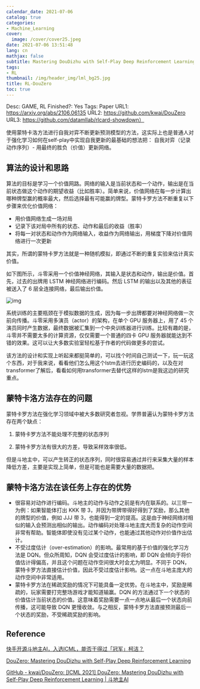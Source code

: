 ```yaml
---
calendar_date: 2021-07-06
catalog: true
categories:
- Machine_Learning
cover:
  image: /cover/cover25.jpeg
date: 2021-07-06 13:51:48
lang: cn
mathjax: false
subtitle: Mastering DouDizhu with Self-Play Deep Reinforcement Learning
tags:
- RL
thumbnail: /img/header_img/lml_bg25.jpg
title: RL-DouZero
toc: true
---
```


Desc: GAME, RL
Finished?: Yes
Tags: Paper
URL1: https://arxiv.org/abs/2106.06135
URL2: https://github.com/kwai/DouZero
URL3: https://github.com/datamllab/rlcard-showdown）

使用蒙特卡洛方法进行自我对弈不断更新预测模型的方法，这实际上也是普通人对于强化学习如何在self-play中实现自我更新的最基础的想法把：
自我对弈（记录动作序列）- 用最终的胜负（价值）更新网络。

## 算法的设计和思路

算法的目标是学习一个价值网路。网络的输入是当前状态和一个动作，输出是在当前状态做这个动作的期望收益（比如胜率）。简单来说，价值网络在每一步计算出哪种牌型赢的概率最大，然后选择最有可能赢的牌型。蒙特卡罗方法不断重复以下步骤来优化价值网络：

- 用价值网络生成一场对局
- 记录下该对局中所有的状态、动作和最后的收益（胜率）
- 将每一对状态和动作作为网络输入，收益作为网络输出，用梯度下降对价值网络进行一次更新

其实，所谓的蒙特卡罗方法就是一种随机模拟，即通过不断的重复实验来估计真实价值。

如下图所示，斗零采用一个价值神经网络，其输入是状态和动作，输出是价值。首先，过去的出牌用 LSTM 神经网络进行编码。然后 LSTM 的输出以及其他的表征被送入了 6 层全连接网络，最后输出价值。


![img](https://picture-bed-001-1310572365.cos.ap-guangzhou.myqcloud.com/imgs/img/20210911211016)

系统训练的主要瓶颈在于模拟数据的生成，因为每一步出牌都要对神经网络做一次前向传播。斗零采用多演员（actor）的架构，在单个 GPU 服务器上，用了 45 个演员同时产生数据，最终数据被汇集到一个中央训练器进行训练。比较有趣的是，斗零并不需要太多的计算资源，仅仅需要一个普通的四卡 GPU 服务器就能达到不错的效果。这可以让大多数实验室轻松基于作者的代码做更多的尝试。

该方法的设计和实现上听起来都挺简单的，可以找个时间自己测试一下，玩一玩这个东西，对于我来说，看看他们怎么用这个lstm去进行历史编码的，以及在对transformer了解后，看看如何用transformer去替代这样的lstm是我这边的研究重点。

## 蒙特卡洛方法存在的问题

蒙特卡罗方法在强化学习领域中被大多数研究者忽视。学界普遍认为蒙特卡罗方法存在两个缺点：

1. 蒙特卡罗方法不能处理不完整的状态序列

2. 蒙特卡罗方法有很大的方差，导致采样效率很低。

但是斗地主中，可以产生转正的状态序列，同时很容易通过并行来采集大量的样本降低方差，主要是实现上简单，但是可能也是需要大量的数据把。

## 蒙特卡洛方法在该任务上存在的优势

- 很容易对动作进行编码。斗地主的动作与动作之前是有内在联系的。以三带一为例：如果智能体打出 KKK 带 3，并因为带牌带得好得到了奖励，那么其他的牌型的价值，例如 JJJ 带 3，也能得到一定的提高。这是由于神经网络对相似的输入会预测出相似的输出。动作编码对处理斗地主庞大而复杂的动作空间非常有帮助。智能体即使没有见过某个动作，也能通过其他动作对价值作出估计。
- 不受过度估计（over-estimation）的影响。最常用的基于价值的强化学习方法是 DQN。但众所周知，DQN 会受过度估计的影响，即 DQN 会倾向于将价值估计得偏高，并且这个问题在动作空间很大时会尤为明显。不同于 DQN，蒙特卡罗方法直接估计价值，因此不受过度估计影响。这一点在斗地主庞大的动作空间中非常适用。
- 蒙特卡罗方法在稀疏奖励的情况下可能具备一定优势。在斗地主中，奖励是稀疏的，玩家需要打完整场游戏才能知道输赢。DQN 的方法通过下一个状态的价值估计当前状态的价值。这意味着奖励需要一点一点地从最后一个状态向前传播，这可能导致 DQN 更慢收敛。与之相反，蒙特卡罗方法直接预测最后一个状态的奖励，不受稀疏奖励的影响。

## Reference

[快手开源斗地主AI，入选ICML，能否干得过「冠军」柯洁？](https://mp.weixin.qq.com/s/6EkEMkuer7wRVBSpWnIuJQ)

[DouZero: Mastering DouDizhu with Self-Play Deep Reinforcement Learning](https://arxiv.org/abs/2106.06135)

[GitHub - kwai/DouZero: [ICML 2021] DouZero: Mastering DouDizhu with Self-Play Deep Reinforcement Learning | 斗地主AI](https://github.com/kwai/DouZero)